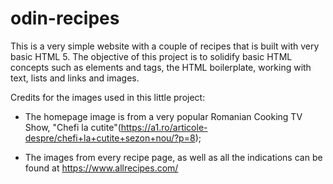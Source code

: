 # odin-recipes
This is a very simple website with a couple of recipes that is built with very basic HTML 5.
The objective of this project is to solidify basic HTML concepts such as elements and tags, the HTML boilerplate, working with text, lists and links and images. 

Credits for the images used in this little project:

- The homepage image is from a very popular Romanian Cooking TV Show, "Chefi la cutite"(https://a1.ro/articole-despre/chefi+la+cutite+sezon+nou/?p=8);

- The images from every recipe page, as well as all the indications can be found at https://www.allrecipes.com/